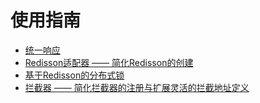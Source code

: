 # 使用指南

- [统一响应](./document/Response.md)
- [Redisson适配器 —— 简化Redisson的创建](./document/RedissonAdapter.md)
- [基于Redisson的分布式锁](./document/RedissonLock.md)
- [拦截器 —— 简化拦截器的注册与扩展灵活的拦截地址定义](./document/Interceptor.md)
